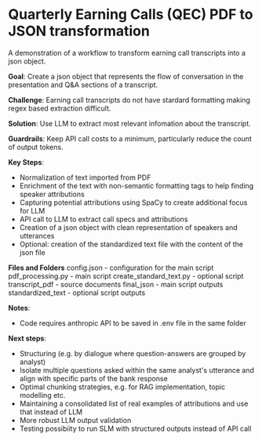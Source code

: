 # Quarterly Earning Calls (QEC) PDF to JSON transformation

A demonstration of a workflow to transform earning call transcripts into a json object.

**Goal**: Create a json object that represents the flow of conversation in the presentation and Q&A sections of a transcript.

**Challenge**: Earning call transcripts do not have stardard formatting making regex based extraction difficult.

**Solution**: Use LLM to extract most relevant infomation about the transcript.

**Guardrails**: Keep API call costs to a minimum, particularly reduce the count of output tokens.

**Key Steps**:
- Normalization of text imported from PDF
- Enrichment of the text with non-semantic formatting tags to help finding speaker attributions
- Capturing potential attributions using SpaCy to create additional focus for LLM
- API call to LLM to extract call specs and attributions
- Creation of a json object with clean representation of speakers and utterances
- Optional: creation of the standardized text file with the content of the json file

**Files and Folders**
config.json - configuration for the main script
pdf_processing.py - main script
create_standard_text.py - optional script
transcript_pdf - source documents
final_json - main script outputs
standardized_text - optional script outputs

**Notes**:
- Code requires anthropic API to be saved in .env file in the same folder

**Next steps**:
- Structuring (e.g. by dialogue where question-answers are grouped by analyst)
- Isolate multiple questions asked within the same analyst's utterance and align with specific parts of the bank response
- Optimal chunking strategies, e.g. for RAG implementation, topic modelling etc.
- Maintaining a consolidated list of real examples of attributions and use that instead of LLM
- More robust LLM output validation
- Testing possibiity to run SLM with structured outputs instead of API call